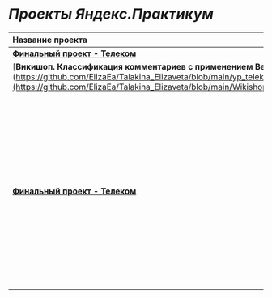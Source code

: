 
# ***Проекты Яндекс.Практикум***


| Название проекта | Описание проекта |
|:-----------------|:-----------------|
| [**Финальный проект - Телеком**](https://github.com/ElizaEa/Talakina_Elizaveta/blob/main/yp_telekom.ipynb) |  |
| [**Викишоп. Классификация комментариев с применением Bert**](https://github.com/ElizaEa/Talakina_Elizaveta/blob/main/yp_telekom.ipynb](https://github.com/ElizaEa/Talakina_Elizaveta/blob/main/Wikishop.ipynb) |  |
| [**Финальный проект - Телеком**](https://github.com/ElizaEa/Talakina_Elizaveta/blob/main/yp_telekom.ipynb) | Целью проекта является построение модели, предсказывающей отток клиентов. Выполнена предобработка данных и работа с пропусками. Для поиска лучшей модели произведён исследовательский и корреляционный анализ данный, далее задействован пайплайн. |
